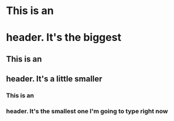 # This is an <h1> header. It's the biggest
## This is an <h2> header.  It's a little smaller
### This is an <h3> header.  It's the smallest one I'm going to type right now
